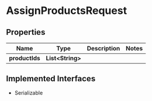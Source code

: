 

# AssignProductsRequest


## Properties

| Name | Type | Description | Notes |
|------------ | ------------- | ------------- | -------------|
|**productIds** | **List&lt;String&gt;** |  |  |


## Implemented Interfaces

* Serializable

